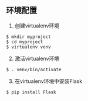 ## 环境配置

1. 创建virtualenv环境
```
$ mkdir myproject
$ cd myproject
$ virtualenv venv
```

2. 激活virtualenv环境
```
$ . venv/bin/activate
```

3. 在virtualenv环境中安装Flask
```
$ pip install Flask
```


